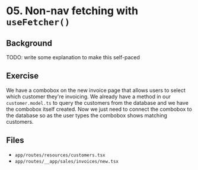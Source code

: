 # 05. Non-nav fetching with `useFetcher()`

## Background

TODO: write some explanation to make this self-paced

## Exercise

We have a combobox on the new invoice page that allows users to select which customer they're invoicing. We already have a method in our `customer.model.ts` to query the customers from the database and we have the combobox itself created. Now we just need to connect the combobox to the database so as the user types the combobox shows matching customers.

## Files

- `app/routes/resources/customers.tsx`
- `app/routes/__app/sales/invoices/new.tsx`

